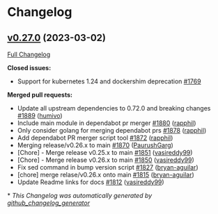 # Changelog

## [v0.27.0](https://github.com/aws-observability/aws-otel-collector/tree/v0.27.0) (2023-03-02)

[Full Changelog](https://github.com/aws-observability/aws-otel-collector/compare/v0.25.1...v0.27.0)

**Closed issues:**

- Support for kubernetes 1.24 and dockershim deprecation [\#1769](https://github.com/aws-observability/aws-otel-collector/issues/1769)

**Merged pull requests:**

- Update all upstream dependencies to 0.72.0 and breaking changes [\#1889](https://github.com/aws-observability/aws-otel-collector/pull/1889) ([humivo](https://github.com/humivo))
- Include main module in dependabot pr merger [\#1880](https://github.com/aws-observability/aws-otel-collector/pull/1880) ([rapphil](https://github.com/rapphil))
- Only consider golang for merging dependabot prs [\#1878](https://github.com/aws-observability/aws-otel-collector/pull/1878) ([rapphil](https://github.com/rapphil))
- Add dependabot PR merger script tool [\#1872](https://github.com/aws-observability/aws-otel-collector/pull/1872) ([rapphil](https://github.com/rapphil))
- Merging release/v0.26.x to main [\#1870](https://github.com/aws-observability/aws-otel-collector/pull/1870) ([PaurushGarg](https://github.com/PaurushGarg))
- \[Chore\] - Merge release v0.25.x to main [\#1851](https://github.com/aws-observability/aws-otel-collector/pull/1851) ([vasireddy99](https://github.com/vasireddy99))
- \[Chore\] - Merge release v0.26.x to main [\#1850](https://github.com/aws-observability/aws-otel-collector/pull/1850) ([vasireddy99](https://github.com/vasireddy99))
- Fix sed command in bump version script [\#1827](https://github.com/aws-observability/aws-otel-collector/pull/1827) ([bryan-aguilar](https://github.com/bryan-aguilar))
- \[chore\] merge relase/v0.26.x onto main [\#1815](https://github.com/aws-observability/aws-otel-collector/pull/1815) ([bryan-aguilar](https://github.com/bryan-aguilar))
- Update Readme links for docs [\#1812](https://github.com/aws-observability/aws-otel-collector/pull/1812) ([vasireddy99](https://github.com/vasireddy99))

\* *This Changelog was automatically generated by [github_changelog_generator](https://github.com/github-changelog-generator/github-changelog-generator)*
